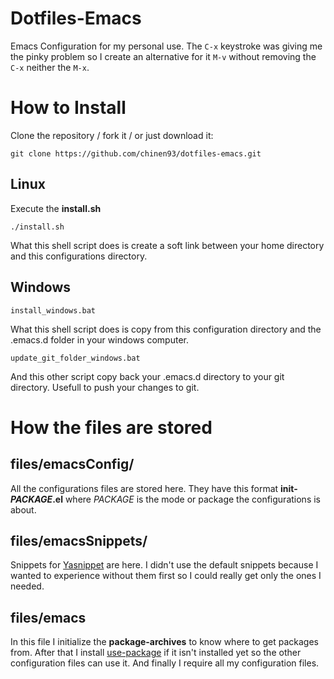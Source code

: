 # Dotfiles-Emacs

Emacs Configuration for my personal use. The `C-x` keystroke was giving
me the pinky problem so I create an alternative for it `M-v` without
removing the `C-x` neither the `M-x`.

# How to Install

Clone the repository / fork it /  or just download it:

`git clone https://github.com/chinen93/dotfiles-emacs.git`

## Linux 

Execute the **install.sh**

`./install.sh`

What this shell script does is create a soft link between your home
directory and this configurations directory.

## Windows

`install_windows.bat`

What this shell script does is copy from this configuration
directory and the .emacs.d folder in your windows computer.

`update_git_folder_windows.bat`

And this other script copy back your .emacs.d directory to your
git directory. Usefull to push your changes to git.

# How the files are stored
## files/emacsConfig/

All the configurations files are stored here. They have this format
**init-*PACKAGE*.el** where *PACKAGE* is the mode or package the
configurations is about.

## files/emacsSnippets/

Snippets for [Yasnippet](https://joaotavora.github.io/yasnippet/) are
here. I didn't use the default snippets because I wanted to experience
without them first so I could really get only the ones I needed.

## files/emacs

In this file I initialize the **package-archives** to know where to
get packages from. After that I install
[use-package](https://github.com/jwiegley/use-package) if it isn't
installed yet so the other configuration files can use it. And finally
I require all my configuration files.

